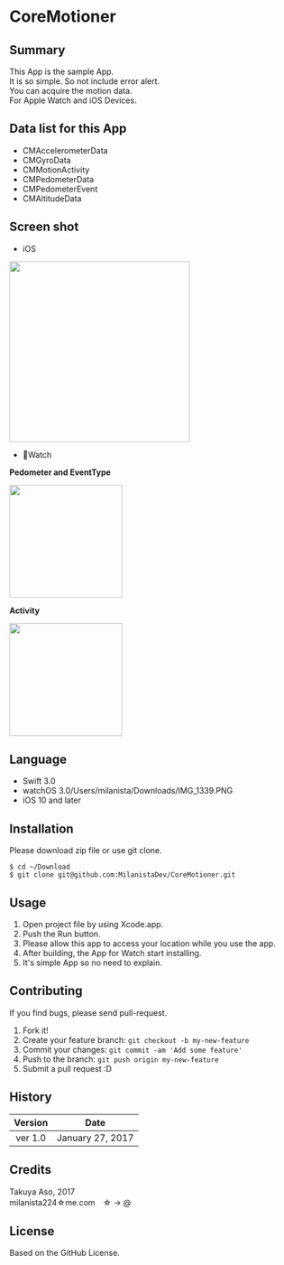 # CoreMotioner

## Summary
This App is the sample App.  
It is so simple. So not include error alert.  
You can acquire the motion data.  
For Apple Watch and iOS Devices.

## Data list for this App

* CMAccelerometerData
* CMGyroData
* CMMotionActivity
* CMPedometerData
* CMPedometerEvent
* CMAltitudeData

## Screen shot

* iOS

<a href="https://2.bp.blogspot.com/-7S1C_CqonVc/WIoLYtlWKeI/AAAAAAAAEFo/85SWUDpNk-Ikte2VnQAWftsaH2ecwn6QwCLcB/s1600/iOS_main.png" imageanchor="1" ><img border="0" src="https://2.bp.blogspot.com/-7S1C_CqonVc/WIoLYtlWKeI/AAAAAAAAEFo/85SWUDpNk-Ikte2VnQAWftsaH2ecwn6QwCLcB/s1600/iOS_main.png" height="320" /></a>

* Watch

**Pedometer and EventType**

<a href="https://3.bp.blogspot.com/-gM0fok9BRZg/WIoMD8MYFKI/AAAAAAAAEFw/Two9d7wGrxs0vy9Gu1pQY7DtW2N49nsVACLcB/s1600/Watch_Pedometer.PNG" imageanchor="1" ><img border="0" src="https://3.bp.blogspot.com/-gM0fok9BRZg/WIoMD8MYFKI/AAAAAAAAEFw/Two9d7wGrxs0vy9Gu1pQY7DtW2N49nsVACLcB/s1600/Watch_Pedometer.PNG" height="200"/></a>


**Activity**

<a href="https://2.bp.blogspot.com/-F746MpkH56c/WIoMDzIk_4I/AAAAAAAAEFs/UZ6mqwzW0ewyCD5a3YL4bjQuoyGaIrIQACLcB/s1600/Watch_Activity.PNG" imageanchor="1" ><img border="0" src="https://2.bp.blogspot.com/-F746MpkH56c/WIoMDzIk_4I/AAAAAAAAEFs/UZ6mqwzW0ewyCD5a3YL4bjQuoyGaIrIQACLcB/s1600/Watch_Activity.PNG" height="200"/></a>

## Language
* Swift 3.0
* watchOS 3.0/Users/milanista/Downloads/IMG_1339.PNG
* iOS 10 and later

## Installation
Please download zip file or use git clone.  

```
$ cd ~/Download
$ git clone git@github.com:MilanistaDev/CoreMotioner.git
```

## Usage
1. Open project file by using Xcode.app.
2. Push the Run button.
3. Please allow this app to access your location while you use the app.
4. After building, the App for Watch start installing.
5. It's simple App so no need to explain.

## Contributing
If you find bugs, please send pull-request.

1. Fork it!
2. Create your feature branch: `git checkout -b my-new-feature`
3. Commit your changes: `git commit -am 'Add some feature'`
4. Push to the branch: `git push origin my-new-feature`
5. Submit a pull request :D

## History
| Version | Date |
|:--:|:--:|
|ver 1.0 | January 27, 2017 |

## Credits
Takuya Aso, 2017  
milanista224☆me.com　☆ -> @

## License
Based on the GitHub License.
